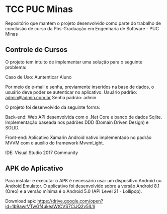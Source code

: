 # TCC PUC Minas
Repositório que mantém o projeto desenvolvido como parte do trabalho de conclusão de curso da Pós-Graduação em Engenharia de Software - PUC Minas

## Controle de Cursos
O projeto tem intuito de implementar uma solução para o seguinte problema:

Caso de Uso: Auntenticar Aluno

Por meio de e-mail e senha, previamente inseridos na base de dados, o usuário deve poder se autenticar no aplicativo.
Usuário padrão: admin@admin.com.br
Senha padrão: admin

O projeto foi desenvolvido da seguinte forma:

Back-end: Web API desenvolvida com o .Net Core e banco de dados Sqlite. Implementação baseada nos padrões DDD (Domain Driven Design) e SOLID.

Front-end: Aplicativo Xamarin Android nativo implementado no padrão MVVM com o auxílio do framework MvvmLight.

IDE: Visual Studio 2017 Community

## APK do Aplicativo
Para instalar e executar o APK é necessário usar um dispositivo Android ou Android Emulator. O aplicativo foi desenvolvido sobre a versão Android 8.1 (Oreo) e a versão mínima é o Android 5.0 (API Level 21 - Lollipop).

Download apk: https://drive.google.com/open?id=1b9awrVTwGf4ukeaWtCVS7CiJQ2v5lL1i
